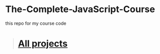 # The-Complete-JavaScript-Course
this repo for my  course code 

> # [All projects](https://3azizo.github.io/The-Complete-JavaScript-Course/)
